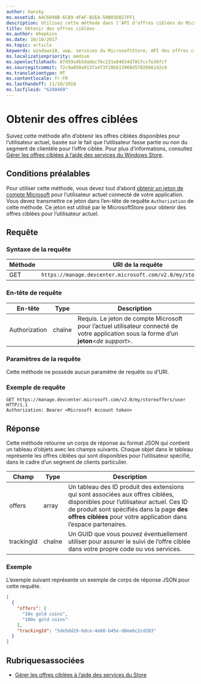 ```yaml
---
author: Xansky
ms.assetid: A4C6098B-6CB9-4FAF-B2EA-50B03D027FF1
description: Utilisez cette méthode dans l’API d’offres ciblées du MicrosoftStore afin d’obtenir les offres ciblées, disponibles pour l’utilisateur actuel dans le cadre de l’app actuelle.
title: Obtenir des offres ciblées
ms.author: mhopkins
ms.date: 10/10/2017
ms.topic: article
keywords: windows10, uwp, services du MicrosoftStore, API des offres ciblées du Store, obtenir des offres ciblées
ms.localizationpriority: medium
ms.openlocfilehash: 87d59a4b5dabbc76c231e84034d701fccfe36fcf
ms.sourcegitcommit: f2c9a050a9137a473f28b613968d5782866142c6
ms.translationtype: MT
ms.contentlocale: fr-FR
ms.lasthandoff: 11/10/2018
ms.locfileid: "6280469"
---
```

# <a name="get-targeted-offers"></a>Obtenir des offres ciblées

Suivez cette méthode afin d’obtenir les offres ciblées disponibles pour l’utilisateur actuel, basée sur le fait que l’utilisateur fasse partie ou non du segment de clientèle pour l’offre ciblée. Pour plus d’informations, consultez [Gérer les offres ciblées à l’aide des services du Windows Store](manage-targeted-offers-using-windows-store-services.md).

## <a name="prerequisites"></a>Conditions préalables

Pour utiliser cette méthode, vous devez tout d’abord [obtenir un jeton de compte Microsoft](manage-targeted-offers-using-windows-store-services.md#obtain-a-microsoft-account-token) pour l’utilisateur actuel connecté de votre application. Vous devez transmettre ce jeton dans l’en-tête de requête ```Authorization``` de cette méthode. Ce jeton est utilisé par le MicrosoftStore pour obtenir des offres ciblées pour l’utilisateur actuel.

## <a name="request"></a>Requête


### <a name="request-syntax"></a>Syntaxe de la requête

| Méthode | URI de la requête                                                                |
|--------|----------------------------------------------------------------------------|
| GET    | ```https://manage.devcenter.microsoft.com/v2.0/my/storeoffers/user``` |


### <a name="request-header"></a>En-tête de requête

| En-tête        | Type   | Description  |
|---------------|--------|--------------|
| Authorization | chaîne | Requis. Le jeton de compte Microsoft pour l’actuel utilisateur connecté de votre application sous la forme d’un **jeton**&lt;*de support*&gt;. |


### <a name="request-parameters"></a>Paramètres de la requête

Cette méthode ne possède aucun paramètre de requête ou d’URI.

### <a name="request-example"></a>Exemple de requête

```syntax
GET https://manage.devcenter.microsoft.com/v2.0/my/storeoffers/user HTTP/1.1
Authorization: Bearer <Microsoft Account token>
```

## <a name="response"></a>Réponse

Cette méthode retourne un corps de réponse au format JSON qui contient un tableau d’objets avec les champs suivants. Chaque objet dans le tableau représente les offres ciblées qui sont disponibles pour l’utilisateur spécifié, dans le cadre d’un segment de clients particulier.

| Champ      | Type   | Description         |
|------------|--------|------------------|
| offers      | array  | Un tableau des ID produit des extensions qui sont associées aux offres ciblées, disponibles pour l’utilisateur actuel. Ces ID de produit sont spécifiés dans la page **des offres ciblées** pour votre application dans l’espace partenaires.            |
| trackingId  | chaîne | Un GUID que vous pouvez éventuellement utiliser pour assurer le suivi de l’offre ciblée dans votre propre code ou vos services. |


### <a name="example"></a>Exemple

L’exemple suivant représente un exemple de corps de réponse JSON pour cette requête.

```json
[
  {
    "offers": [
      "10x gold coins",
      "100x gold coins"
    ],
    "trackingId": "5de5dd29-6dce-4e68-b45e-d8ee6c2cd203"
  }
]
```

## <a name="related-topics"></a>Rubriquesassociées

* [Gérer les offres ciblées à l’aide des services du Store](manage-targeted-offers-using-windows-store-services.md)

 

 
